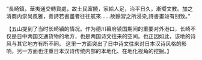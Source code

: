 “長崎鎮，華夷通交轉貨處，故土民富饒，家給人足，治平日久，漸嚮文教。加之清商内崇尚風雅，善詩若書盡者往往航來……故餘習之所浸染,詩書畫竝有别致。”

【五山提到了当时长崎镇的情况。作为德川幕府锁国期间的重要对外港口，长崎不仅是日中两国交通货物的地方，也是两国诗文往来的空间。也正因如此，该地的诗风与其它地方有所不同。
这里一方面突出了日中诗文往来对日本汉诗风格的影响，另一方面也注重日本汉诗传统内部的本地化、在地化视角的挖掘。】